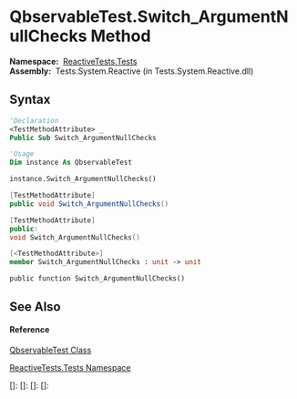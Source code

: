 # QbservableTest.Switch\_ArgumentNullChecks Method

**Namespace:**  [ReactiveTests.Tests](ReactiveTests.Tests\ReactiveTests.Tests.md)  
**Assembly:**  Tests.System.Reactive (in Tests.System.Reactive.dll)

## Syntax

```vb
'Declaration
<TestMethodAttribute> _
Public Sub Switch_ArgumentNullChecks
```

```vb
'Usage
Dim instance As QbservableTest

instance.Switch_ArgumentNullChecks()
```

```csharp
[TestMethodAttribute]
public void Switch_ArgumentNullChecks()
```

```c++
[TestMethodAttribute]
public:
void Switch_ArgumentNullChecks()
```

```fsharp
[<TestMethodAttribute>]
member Switch_ArgumentNullChecks : unit -> unit 
```

```jscript
public function Switch_ArgumentNullChecks()
```

## See Also

#### Reference

[QbservableTest Class](QbservableTest\QbservableTest.md)

[ReactiveTests.Tests Namespace](ReactiveTests.Tests\ReactiveTests.Tests.md)

[]: 
[]: 
[]: 
[]: 